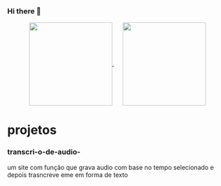 ### Hi there 👋

<div align="center">
  <a href="https://github.com/anuraghazra/github-readme-stats" style="margin-right: 20px;">
    <img height="190" align="center" src="https://github-readme-stats.vercel.app/api?username=luigiferrarasinno&show_icons=true&theme=radical&rank_icon=github" />
  </a>
  <a href="https://github.com/anuraghazra/convoychat">
    <img height="190" align="center" src="https://github-readme-stats.vercel.app/api/top-langs?username=luigiferrarasinno&layout=compact&langs_count=8&card_width=320&show_icons=true&theme=radical" />
  </a>
</div>

<h1>projetos</h1>
<h3>transcri-o-de-audio-</h3>
<P>um site com função que grava audio com base no tempo selecionado e depois trasncreve eme em forma de texto</P>
